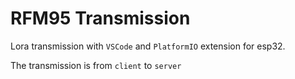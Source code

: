 # RFM95 Transmission

Lora transmission with `VSCode` and `PlatformIO` extension for esp32.

The transmission is from `client` to `server`
